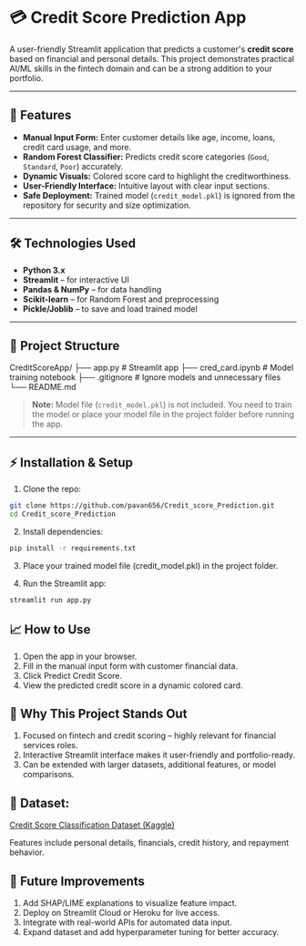 # 💳 Credit Score Prediction App

A user-friendly Streamlit application that predicts a customer's **credit score** based on financial and personal details. This project demonstrates practical AI/ML skills in the fintech domain and can be a strong addition to your portfolio.

---

## 🚀 Features

- **Manual Input Form:** Enter customer details like age, income, loans, credit card usage, and more.
- **Random Forest Classifier:** Predicts credit score categories (`Good`, `Standard`, `Poor`) accurately.
- **Dynamic Visuals:** Colored score card to highlight the creditworthiness.
- **User-Friendly Interface:** Intuitive layout with clear input sections.
- **Safe Deployment:** Trained model (`credit_model.pkl`) is ignored from the repository for security and size optimization.

---

## 🛠 Technologies Used

- **Python 3.x**
- **Streamlit** – for interactive UI
- **Pandas & NumPy** – for data handling
- **Scikit-learn** – for Random Forest and preprocessing
- **Pickle/Joblib** – to save and load trained model

---

## 📂 Project Structure

CreditScoreApp/
  ├── app.py # Streamlit app
  ├── cred_card.ipynb # Model training notebook
  ├── .gitignore # Ignore models and unnecessary files
  └── README.md


> **Note:** Model file (`credit_model.pkl`) is not included. You need to train the model or place your model file in the project folder before running the app.

---

## ⚡ Installation & Setup

1. Clone the repo:

```bash
git clone https://github.com/pavan656/Credit_score_Prediction.git
cd Credit_score_Prediction
```

2. Install dependencies:
```bash
pip install -r requirements.txt
```

3. Place your trained model file (credit_model.pkl) in the project folder.

4. Run the Streamlit app:

```bash
streamlit run app.py
```
## 📈 How to Use

1. Open the app in your browser.
2. Fill in the manual input form with customer financial data.
3. Click Predict Credit Score.
4. View the predicted credit score in a dynamic colored card.

## 🎯 Why This Project Stands Out

1. Focused on fintech and credit scoring – highly relevant for financial services roles.
2. Interactive Streamlit interface makes it user-friendly and portfolio-ready.
3. Can be extended with larger datasets, additional features, or model comparisons.

## 📂 Dataset:

[Credit Score Classification Dataset (Kaggle)](https://www.kaggle.com/datasets/parisrohan/credit-score-classification)

Features include personal details, financials, credit history, and repayment behavior.

## 📌 Future Improvements

1. Add SHAP/LIME explanations to visualize feature impact.
2. Deploy on Streamlit Cloud or Heroku for live access.
3. Integrate with real-world APIs for automated data input.
4. Expand dataset and add hyperparameter tuning for better accuracy.
